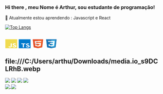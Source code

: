 ### Hi there , meu Nome é Arthur, sou estudante de programação!
🌱 Atualmente estou aprendendo : Javascript e React

<!--
**ArthurTaveira/ArthurTaveira** is a ✨ _special_ ✨ repository because its `README.md` (this file) appears on your GitHub profile.

Here are some ideas to get you started:

- 🔭 I’m currently working on ...
- 🌱 I’m currently learning ...
- 👯 I’m looking to collaborate on ...
- 🤔 I’m looking for help with ...
- 💬 Ask me about ...
- 📫 How to reach me: ...
- 😄 Pronouns: ...
- ⚡ Fun fact: ...
-->


[![Top Langs](https://github-readme-stats.vercel.app/api/top-langs/?username=ArthurTaveira&layout=compact&theme=slateorange)](https://github.com/ArthurTaveira/github-readme-stats)


<div style="display: inline_block"><br>
  <img align="center" alt="Rafa-Js" height="30" width="40" src="https://raw.githubusercontent.com/devicons/devicon/master/icons/javascript/javascript-plain.svg">
  <img align="center" alt="Rafa-Ts" height="30" width="40" src="https://raw.githubusercontent.com/devicons/devicon/master/icons/typescript/typescript-plain.svg">
  <img align="center" alt="Rafa-HTML" height="30" width="40" src="https://raw.githubusercontent.com/devicons/devicon/master/icons/html5/html5-original.svg">
  <img align="center" alt="Rafa-CSS" height="30" width="40" src="https://raw.githubusercontent.com/devicons/devicon/master/icons/css3/css3-original.svg">
 
</div>

##      file:///C:/Users/arthu/Downloads/media.io_s9DCLRhB.webp

<div>
 <a href="https://instagram.com/arthurguedes001" target="_blank"><img src="https://img.shields.io/badge/-Instagram-%23E4405F?style=for-the-badge&logo=instagram&logoColor=white" target="_blank"></a>
  <a href="https://discord.gg/wagxzStdcR" target="_blank"><img src="https://img.shields.io/badge/Discord-7289DA?style=for-the-badge&logo=discord&logoColor=white" target="_blank"></a> 
  <a href = "mailto:arthurguedes001.com"><img src="https://img.shields.io/badge/-Gmail-%23333?style=for-the-badge&logo=gmail&logoColor=white" target="_blank"></a>
  <a href="https://https://www.linkedin.com/in/arthurtaveira/" target="_blank"><img src="https://img.shields.io/badge/-LinkedIn-%230077B5?style=for-the-badge&logo=linkedin&logoColor=white" target="_blank"></a> 
  
</div>

<a href="https://github.com/ArthurTaveira/ArthurTaveira/README.md">
  <img align="center" src="(https://github-readme-stats.vercel.app/api?username=ArthurTaveira&show_icons=true&theme=slateorange&rank_icon=github&count_private=true&include_all_commits=true") />
</a>
<a href="https://github.com/ArthurTaveira/ArthurTaveira//README.md">
  <img align="center" src="(https://github-readme-stats.vercel.app/api/top-langs/?username=ArthurTaveira&layout=compact&theme=slateorange)](https://github.com/ArthurTaveira/github-readme-stats)" />
</a>


